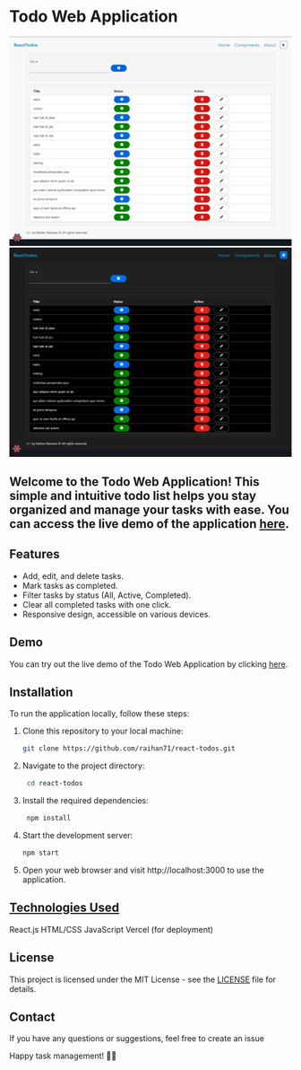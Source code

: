 # Todo Web Application

![Todo App](landing-light.png)
![Todo App](landing-dark.png)

## Welcome to the Todo Web Application! This simple and intuitive todo list helps you stay organized and manage your tasks with ease. You can access the live demo of the application [here](https://react-todos-omega.vercel.app/).

## Features

- Add, edit, and delete tasks.
- Mark tasks as completed.
- Filter tasks by status (All, Active, Completed).
- Clear all completed tasks with one click.
- Responsive design, accessible on various devices.

## Demo

You can try out the live demo of the Todo Web Application by clicking [here](https://react-todos-omega.vercel.app/).

## Installation

To run the application locally, follow these steps:

1. Clone this repository to your local machine:

   ```bash
   git clone https://github.com/raihan71/react-todos.git
   ```

2. Navigate to the project directory:

   ```bash
    cd react-todos
   ```

3. Install the required dependencies:

   ```bash
    npm install
   ```

4. Start the development server:
   ```bash
   npm start
   ```

5. Open your web browser and visit http://localhost:3000 to use the application.

## [Technologies Used](https://github.com/raihan71/react-todos/blob/1a0ef41dd3b8bf90a03256a251194f168df70d51/package.json)

React.js
HTML/CSS
JavaScript
Vercel (for deployment)

## License

This project is licensed under the MIT License - see the [LICENSE](https://opensource.org/license/mit/) file for details.

## Contact

If you have any questions or suggestions, feel free to create an issue

Happy task management! 📝🚀
